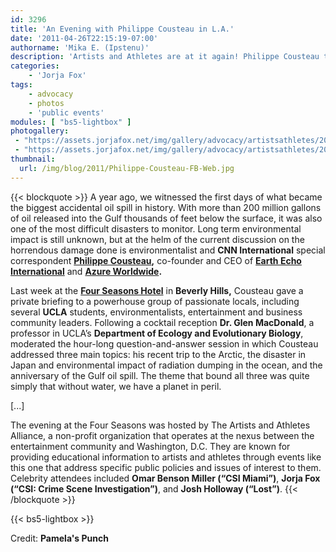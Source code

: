```yaml
---
id: 3296
title: 'An Evening with Philippe Cousteau in L.A.'
date: '2011-04-26T22:15:19-07:00'
authorname: 'Mika E. (Ipstenu)'
description: 'Artists and Athletes are at it again! Philippe Cousteau talked on April 17 about the damage in the Gulf coast, and what work still needs to be done.'
categories:
    - 'Jorja Fox'
tags:
    - advocacy
    - photos
    - 'public events'
modules: [ "bs5-lightbox" ]
photogallery:
 - "https://assets.jorjafox.net/img/gallery/advocacy/artistsathletes/20110417-aa-gulf01.jpg"
 - "https://assets.jorjafox.net/img/gallery/advocacy/artistsathletes/20110417-aa-gulf02.jpg"
thumbnail:
  url: /img/blog/2011/Philippe-Cousteau-FB-Web.jpg
---
```


{{< blockquote >}}
A year ago, we witnessed the first days of what became the biggest accidental oil spill in history. With more than 200 million gallons of oil released into the Gulf thousands of feet below the surface, it was also one of the most difficult disasters to monitor. Long term environmental impact is still unknown, but at the helm of the current discussion on the horrendous damage done is environmentalist and **CNN International** special correspondent **[Philippe Cousteau](https://www.azureworldwide.com/team-philippe.php),** co-founder and CEO of **[Earth Echo International](https://www.earthecho.org/)** and **[Azure Worldwide](https://www.azureworldwide.com).**

Last week at the **[Four Seasons Hotel](https://www.fourseasons.com/losangeles/)** in **Beverly Hills,** Cousteau gave a private briefing to a powerhouse group of passionate locals, including several **UCLA** students, environmentalists, entertainment and business community leaders.  Following a cocktail reception **Dr. Glen MacDonald**, a professor in UCLA’s **Department of Ecology and Evolutionary Biology**, moderated the hour-long question-and-answer session in which Cousteau addressed three main topics: his recent trip to the Arctic, the disaster in Japan and environmental impact of radiation dumping in the ocean, and the anniversary of the Gulf oil spill. The theme that bound all three was quite simply that without water, we have a planet in peril.

[...]

The evening at the Four Seasons was hosted by The Artists and Athletes Alliance, a non-profit organization that operates at the nexus between the entertainment community and Washington, D.C. They are known for providing educational information to artists and athletes through events like this one that address specific public policies and issues of interest to them. Celebrity attendees included **Omar Benson Miller (“CSI Miami”)**, **Jorja Fox (“CSI: Crime Scene Investigation”)**, and **Josh Holloway (“Lost”)**.
{{< /blockquote >}}

{{< bs5-lightbox >}}

Credit: **Pamela's Punch**
